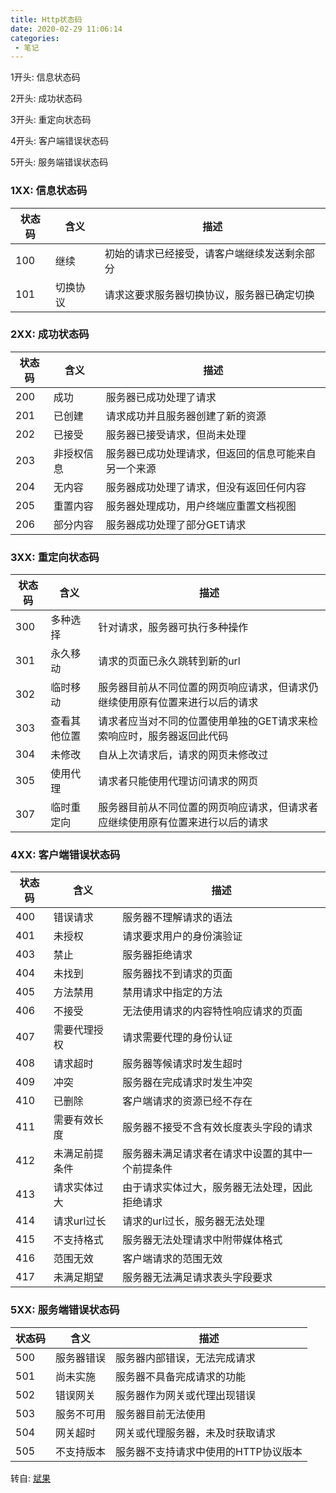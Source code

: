 ```yaml
---
title: Http状态码
date: 2020-02-29 11:06:14
categories:
 - 笔记
---
```


1开头: 信息状态码

2开头: 成功状态码

3开头: 重定向状态码

4开头: 客户端错误状态码

5开头: 服务端错误状态码

### 1XX: 信息状态码
状态码 |含义|描述
---|---|---|
100|继续|初始的请求已经接受，请客户端继续发送剩余部分
101|切换协议|请求这要求服务器切换协议，服务器已确定切换

### 2XX: 成功状态码
状态码|含义|描述
---|---|---|
200|成功|服务器已成功处理了请求
201|已创建|请求成功并且服务器创建了新的资源
202|已接受|服务器已接受请求，但尚未处理
203|非授权信息|服务器已成功处理请求，但返回的信息可能来自另一个来源
204|无内容|服务器成功处理了请求，但没有返回任何内容
205|重置内容|服务器处理成功，用户终端应重置文档视图
206|部分内容|服务器成功处理了部分GET请求

### 3XX: 重定向状态码
状态码|含义|描述
---|---|---|
300|多种选择|针对请求，服务器可执行多种操作
301|永久移动|请求的页面已永久跳转到新的url
302|临时移动|服务器目前从不同位置的网页响应请求，但请求仍继续使用原有位置来进行以后的请求
303|查看其他位置|请求者应当对不同的位置使用单独的GET请求来检索响应时，服务器返回此代码
304|未修改|自从上次请求后，请求的网页未修改过
305|使用代理|请求者只能使用代理访问请求的网页
307|临时重定向|服务器目前从不同位置的网页响应请求，但请求者应继续使用原有位置来进行以后的请求

### 4XX: 客户端错误状态码
状态码|含义|描述
---|---|---|
400|错误请求|服务器不理解请求的语法
401|未授权|请求要求用户的身份演验证
403|禁止|服务器拒绝请求
404|未找到|服务器找不到请求的页面
405|方法禁用|禁用请求中指定的方法
406|不接受|无法使用请求的内容特性响应请求的页面
407|需要代理授权|请求需要代理的身份认证
408|请求超时|服务器等候请求时发生超时
409|冲突|服务器在完成请求时发生冲突
410|已删除|客户端请求的资源已经不存在
411|需要有效长度|服务器不接受不含有效长度表头字段的请求
412|未满足前提条件|服务器未满足请求者在请求中设置的其中一个前提条件
413|请求实体过大|由于请求实体过大，服务器无法处理，因此拒绝请求
414|请求url过长|请求的url过长，服务器无法处理
415|不支持格式|服务器无法处理请求中附带媒体格式
416|范围无效|客户端请求的范围无效
417|未满足期望|服务器无法满足请求表头字段要求

### 5XX: 服务端错误状态码
状态码|含义|描述
---|---|---|
500|服务器错误|服务器内部错误，无法完成请求
501|尚未实施|服务器不具备完成请求的功能
502|错误网关|服务器作为网关或代理出现错误
503|服务不可用|服务器目前无法使用
504|网关超时|网关或代理服务器，未及时获取请求
505|不支持版本|服务器不支持请求中使用的HTTP协议版本

转自: [斌果](https://www.cnblogs.com/binguo666/p/10940198.html)